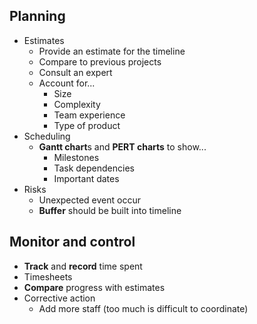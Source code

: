 ## Planning

- Estimates
	- Provide an estimate for the timeline
	- Compare to previous projects
	- Consult an expert
	- Account for...
		- Size
		- Complexity
		- Team experience
		- Type of product
- Scheduling
	- **Gantt chart**s and **PERT charts** to show...
		- Milestones
		- Task dependencies
		- Important dates
- Risks
	- Unexpected event occur
	- **Buffer** should be built into timeline

## Monitor and control

- **Track** and **record** time spent
- Timesheets
- **Compare** progress with estimates
- Corrective action
	- Add more staff (too much is difficult to coordinate)